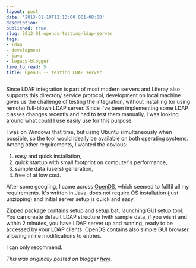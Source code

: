 ```yaml
---
layout: post
date: '2013-01-10T12:13:00.001-08:00'
description: ''
published: true
slug: 2013-01-opends-testing-ldap-server
tags:
- ldap
- development
- java
- legacy-blogger
time_to_read: 5
title: OpenDS -- testing LDAP server
---
```

Since LDAP integration is part of most modern servers and Liferay also supports this directory service protocol, development on local machine gives us the challenge of testing the integration, without installing (or using remote) full-blown LDAP server. Since I've been implementing some LDAP classes changes recently and had to test them manually, I was looking around what could I use easily use for this purpose.

I was on Windows that time, but using Ubuntu simultaneously when possible, so the tool would ideally be available on both operating systems. Among other requirements, I wanted the obvious:

 1.   easy and quick installation,
 2.   quick startup with small footprint on computer's performance,
 3.   sample data (users) generation,
 4.   free of at low cost.

After some googling, I came across [OpenDS][opends], which seemed to fullfil all my requirements. It's written in  Java, does not require OS installation (just unzipping) and initial server setup is quick and easy.

Zipped package contains setup and setup.bat, launching GUI setup tool. You can create default LDAP structure (with sample data, if you wish) and within 2 minutes, you have LDAP server up and running, ready to be accessed by your LDAP clients. OpenDS contains also simple GUI browser, allowing inline modifications to entries.

I can only recommend.

*This was originally posted on blogger [here](https://josef-sustacek-ee.blogspot.com/2013/01/opends-testing-ldap-server.html)*.

[opends]: https://www.oracle.com/technical-resources/articles/opends.html "OpenDS"